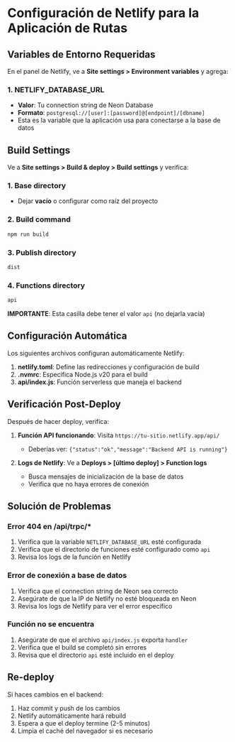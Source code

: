 # Configuración de Netlify para la Aplicación de Rutas

## Variables de Entorno Requeridas

En el panel de Netlify, ve a **Site settings > Environment variables** y agrega:

### 1. NETLIFY_DATABASE_URL
- **Valor**: Tu connection string de Neon Database
- **Formato**: `postgresql://[user]:[password]@[endpoint]/[dbname]`
- Esta es la variable que la aplicación usa para conectarse a la base de datos

## Build Settings

Ve a **Site settings > Build & deploy > Build settings** y verifica:

### 1. Base directory
- Dejar **vacío** o configurar como raíz del proyecto

### 2. Build command
```bash
npm run build
```

### 3. Publish directory
```bash
dist
```

### 4. Functions directory
```bash
api
```
**IMPORTANTE**: Esta casilla debe tener el valor `api` (no dejarla vacía)

## Configuración Automática

Los siguientes archivos configuran automáticamente Netlify:

1. **netlify.toml**: Define las redirecciones y configuración de build
2. **.nvmrc**: Especifica Node.js v20 para el build
3. **api/index.js**: Función serverless que maneja el backend

## Verificación Post-Deploy

Después de hacer deploy, verifica:

1. **Función API funcionando**: Visita `https://tu-sitio.netlify.app/api/`
   - Deberías ver: `{"status":"ok","message":"Backend API is running"}`

2. **Logs de Netlify**: Ve a **Deploys > [último deploy] > Function logs**
   - Busca mensajes de inicialización de la base de datos
   - Verifica que no haya errores de conexión

## Solución de Problemas

### Error 404 en /api/trpc/*
1. Verifica que la variable `NETLIFY_DATABASE_URL` esté configurada
2. Verifica que el directorio de funciones esté configurado como `api`
3. Revisa los logs de la función en Netlify

### Error de conexión a base de datos
1. Verifica que el connection string de Neon sea correcto
2. Asegúrate de que la IP de Netlify no esté bloqueada en Neon
3. Revisa los logs de Netlify para ver el error específico

### Función no se encuentra
1. Asegúrate de que el archivo `api/index.js` exporta `handler`
2. Verifica que el build se completó sin errores
3. Revisa que el directorio `api` esté incluido en el deploy

## Re-deploy

Si haces cambios en el backend:
1. Haz commit y push de los cambios
2. Netlify automáticamente hará rebuild
3. Espera a que el deploy termine (2-5 minutos)
4. Limpia el caché del navegador si es necesario
